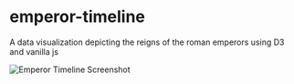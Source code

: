 # emperor-timeline
 A data visualization depicting the reigns of the roman emperors using D3 and vanilla js
 
 ![Emperor Timeline Screenshot](screenshot.jpg "Emperor Timeline Screenshot")
